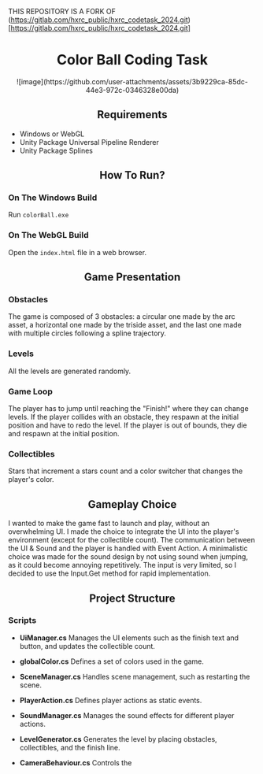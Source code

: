 THIS REPOSITORY IS A FORK OF (https://gitlab.com/hxrc_public/hxrc_codetask_2024.git)[https://gitlab.com/hxrc_public/hxrc_codetask_2024.git]

<h1 align="center">Color Ball Coding Task</h1>

<p align="center">
![image](https://github.com/user-attachments/assets/3b9229ca-85dc-44e3-972c-0346328e00da)
</p>

<h2 align="center">Requirements</h2>

- Windows or WebGL
- Unity Package Universal Pipeline Renderer
- Unity Package Splines

<h2 align="center">How To Run?</h2>

### On The Windows Build
Run `colorBall.exe`

### On The WebGL Build
Open the `index.html` file in a web browser.

<h2 align="center">Game Presentation</h2>

### Obstacles
The game is composed of 3 obstacles: a circular one made by the arc asset, a horizontal one made by the triside asset, and the last one made with multiple circles following a spline trajectory.

### Levels
All the levels are generated randomly.

### Game Loop
The player has to jump until reaching the "Finish!" where they can change levels. If the player collides with an obstacle, they respawn at the initial position and have to redo the level. If the player is out of bounds, they die and respawn at the initial position.

### Collectibles
Stars that increment a stars count and a color switcher that changes the player's color.

<h2 align="center">Gameplay Choice</h2>
I wanted to make the game fast to launch and play, without an overwhelming UI. I made the choice to integrate the UI into the player's environment (except for the collectible count). The communication between the UI & Sound and the player is handled with Event Action. A minimalistic choice was made for the sound design by not using sound when jumping, as it could become annoying repetitively. The input is very limited, so I decided to use the Input.Get method for rapid implementation.

<h2 align="center">Project Structure</h2>

### Scripts

- **UiManager.cs**
  Manages the UI elements such as the finish text and button, and updates the collectible count.

- **globalColor.cs**
  Defines a set of colors used in the game.

- **SceneManager.cs**
  Handles scene management, such as restarting the scene.

- **PlayerAction.cs**
  Defines player actions as static events.

- **SoundManager.cs**
  Manages the sound effects for different player actions.

- **LevelGenerator.cs**
  Generates the level by placing obstacles, collectibles, and the finish line.

- **CameraBehaviour.cs**
  Controls the
